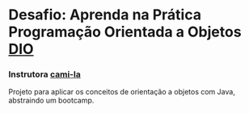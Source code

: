 # Desafio: Aprenda na Prática Programação Orientada a Objetos [DIO](https://web.dio.me/)
### Instrutora [cami-la](https://github.com/cami-la)

Projeto para aplicar os conceitos de orientação a objetos com Java, abstraindo um bootcamp.
